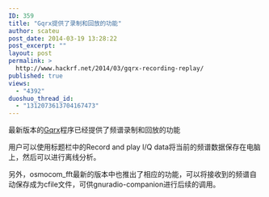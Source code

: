 ```yaml
---
ID: 359
title: "Gqrx提供了录制和回放的功能"
author: scateu
post_date: 2014-03-19 13:28:22
post_excerpt: ""
layout: post
permalink: >
  http://www.hackrf.net/2014/03/gqrx-recording-replay/
published: true
views:
  - "4392"
duoshuo_thread_id:
  - "1312073613704167473"
---
```

最新版本的<a href="http://gqrx.dk">Gqrx</a>程序已经提供了频谱录制和回放的功能

用户可以使用标题栏中的Record and play I/Q data将当前的频谱数据保存在电脑上，然后可以进行离线分析。

另外，osmocom_fft最新的版本中也推出了相应的功能，可以将接收到的频谱自动保存成为cfile文件，可供gnuradio-companion进行后续的调用。
